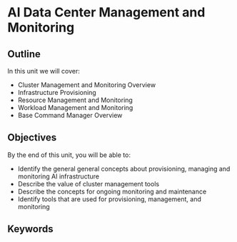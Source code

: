 # AI Data Center Management and Monitoring

## Outline
In this unit we will cover:
- Cluster Management and Monitoring Overview
- Infrastructure Provisioning
- Resource Management and Monitoring
- Workload Management and Monitoring
- Base Command Manager Overview

## Objectives
By the end of this unit, you will be able to:
- Identify the general general concepts about provisioning, managing and monitoring AI infrastructure
- Describe the value of cluster management tools
- Describe the concepts for ongoing monitoring and maintenance
- Identify tools that are used for provisioning, management, and monitoring

## Keywords